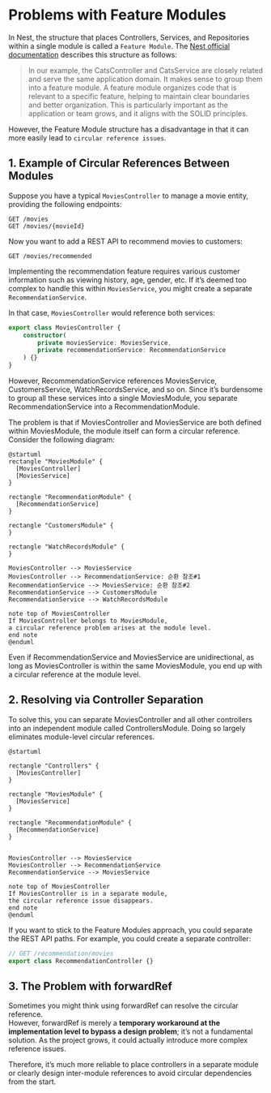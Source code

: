 # Problems with Feature Modules

In Nest, the structure that places Controllers, Services, and Repositories within a single module is called a `Feature Module`. The [Nest official documentation](https://docs.nestjs.com/modules#feature-modules) describes this structure as follows:

> In our example, the CatsController and CatsService are closely related and serve the same application domain.
> It makes sense to group them into a feature module.
> A feature module organizes code that is relevant to a specific feature, helping to maintain clear boundaries and better organization.
> This is particularly important as the application or team grows, and it aligns with the SOLID principles.

However, the Feature Module structure has a disadvantage in that it can more easily lead to `circular reference issues`.

## 1. Example of Circular References Between Modules

Suppose you have a typical `MoviesController` to manage a movie entity, providing the following endpoints:

```
GET /movies
GET /movies/{movieId}
```

Now you want to add a REST API to recommend movies to customers:

```
GET /movies/recommended
```

Implementing the recommendation feature requires various customer information such as viewing history, age, gender, etc. If it’s deemed too complex to handle this within `MoviesService`, you might create a separate `RecommendationService`.

In that case, `MoviesController` would reference both services:

```ts
export class MoviesController {
    constructor(
        private moviesService: MoviesService,
        private recommendationService: RecommendationService
    ) {}
}
```

However, RecommendationService references MoviesService, CustomersService, WatchRecordsService, and so on.
Since it’s burdensome to group all these services into a single MoviesModule, you separate RecommendationService into a RecommendationModule.

The problem is that if MoviesController and MoviesService are both defined within MoviesModule, the module itself can form a circular reference. Consider the following diagram:

```plantuml
@startuml
rectangle "MoviesModule" {
  [MoviesController]
  [MoviesService]
}

rectangle "RecommendationModule" {
  [RecommendationService]
}

rectangle "CustomersModule" {
}

rectangle "WatchRecordsModule" {
}

MoviesController --> MoviesService
MoviesController --> RecommendationService: 순환 참조#1
RecommendationService --> MoviesService: 순환 참조#2
RecommendationService --> CustomersModule
RecommendationService --> WatchRecordsModule

note top of MoviesController
If MoviesController belongs to MoviesModule,
a circular reference problem arises at the module level.
end note
@enduml
```

Even if RecommendationService and MoviesService are unidirectional, as long as MoviesController is within the same MoviesModule, you end up with a circular reference at the module level.

## 2. Resolving via Controller Separation

To solve this, you can separate MoviesController and all other controllers into an independent module called ControllersModule. Doing so largely eliminates module-level circular references.

```plantuml
@startuml

rectangle "Controllers" {
  [MoviesController]
}

rectangle "MoviesModule" {
  [MoviesService]
}

rectangle "RecommendationModule" {
  [RecommendationService]
}


MoviesController --> MoviesService
MoviesController --> RecommendationService
RecommendationService --> MoviesService

note top of MoviesController
If MoviesController is in a separate module,
the circular reference issue disappears.
end note
@enduml
```

If you want to stick to the Feature Modules approach, you could separate the REST API paths. For example, you could create a separate controller:

```ts
// GET /recommendation/movies
export class RecommendationController {}
```

## 3. The Problem with forwardRef

Sometimes you might think using forwardRef can resolve the circular reference.\
However, forwardRef is merely a **temporary workaround at the implementation level to bypass a design problem**; it’s not a fundamental solution. As the project grows, it could actually introduce more complex reference issues.

Therefore, it’s much more reliable to place controllers in a separate module or clearly design inter-module references to avoid circular dependencies from the start.
